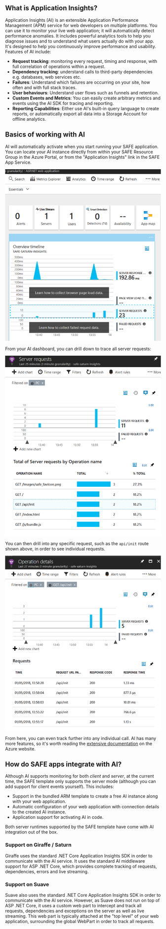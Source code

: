 ## What is Application Insights?

Application Insights (AI) is an extensible Application Performance Management (APM) service for web developers on multiple platforms. You can use it to monitor your live web application; it will automatically detect performance anomalies. It includes powerful analytics tools to help you diagnose issues and to understand what users actually do with your app. It's designed to help you continuously improve performance and usability. Features of AI include:

* **Request tracking**: monitoring every request, timing and response, with full correlation of operations within a request.
* **Dependency tracking**: understand calls to third-party dependencies e.g. databases, web services etc.
* **Failures**: Understand which failures are occurring on your site, how often and with full stack traces.
* **User behaviours**: Understand user flows such as funnels and retention.
* **Custom Events and Metrics**: You can easily create arbitrary metrics and events using the AI SDK for tracing and reporting.
* **Reporting Capabilities**: Either use AI's built-in query language to create reports, or automatically export all data into a Storage Account for offline analytics.

## Basics of working with AI

AI will automatically activate when you start running your SAFE application. You can locate your AI instance directly from within your SAFE Resource Group in the Azure Portal, or from the "Application Insights" link in the SAFE App Service.

![](img/deploy-ai-1.png)

From your AI dashboard, you can drill down to trace all server requests:

![](img/deploy-ai-2.png)

You can then drill into any specific request, such as the `api/init` route shown above, in order to see individual requests.

![](img/deploy-ai-3.png)

From here, you can even track further into any individual call. AI has many more features, so it's worth reading the [extensive documentation](https://docs.microsoft.com/en-us/azure/application-insights/) on the Azure website.

## How do SAFE apps integrate with AI?

Although AI supports monitoring for both *client* and *server*, at the current time, the SAFE template only supports the server mode (although you can add support for client events yourself). This includes:

* Support in the bundled ARM template to create a free AI instance along with your web application.
* Automatic configuration of your web application with connection details to the created AI instance.
* Application support for activating AI in code.

Both server runtimes supported by the SAFE template have come with AI integration out of the box.

### Support on Giraffe / Saturn
Giraffe uses the standard .NET Core Application Insights SDK in order to communicate with the AI service. It uses the standard AI middleware support for ASP .NET Core, which provides complete tracking of requests, dependencies, errors and live streaming.

### Support on Suave
Suave also uses the standard .NET Core Application Insights SDK in order to communicate with the AI service. However, as Suave does not run on top of ASP .NET Core, it uses a custom web part to intercept and track all requests, dependencies and exceptions on the server as well as live streaming. This web part is typically attached at the "top level" of your web application, surrounding the global WebPart in order to track all requests.